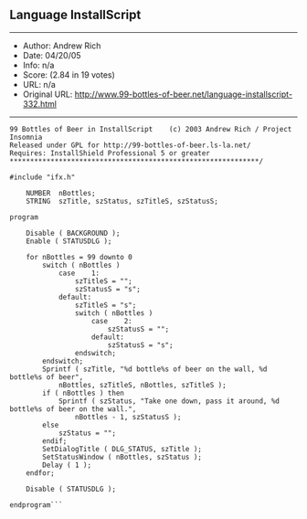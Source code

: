 
## Language InstallScript ##
---
- Author: Andrew Rich
- Date: 04/20/05
- Info: n/a
- Score:  (2.84 in 19 votes)
- URL: n/a
- Original URL: http://www.99-bottles-of-beer.net/language-installscript-332.html
---

```/************************************************************
99 Bottles of Beer in InstallScript    (c) 2003 Andrew Rich / Project Insomnia
Released under GPL for http://99-bottles-of-beer.ls-la.net/
Requires: InstallShield Professional 5 or greater
*************************************************************/

#include "ifx.h"

	NUMBER	nBottles;
	STRING	szTitle, szStatus, szTitleS, szStatusS;

program

	Disable ( BACKGROUND );
	Enable ( STATUSDLG );
	
	for nBottles = 99 downto 0
		switch ( nBottles )
			case	1:
				szTitleS = "";
				szStatusS = "s";				
			default:
				szTitleS = "s";
				switch ( nBottles )
					case	2:
						szStatusS = "";
					default:
						szStatusS = "s";
				endswitch;
		endswitch;
		Sprintf ( szTitle, "%d bottle%s of beer on the wall, %d bottle%s of beer",
			nBottles, szTitleS, nBottles, szTitleS );
		if ( nBottles ) then
			Sprintf ( szStatus, "Take one down, pass it around, %d bottle%s of beer on the wall.",
				nBottles - 1, szStatusS );
		else
			szStatus = "";
		endif;
		SetDialogTitle ( DLG_STATUS, szTitle );
		SetStatusWindow ( nBottles, szStatus );
		Delay ( 1 );
	endfor;
	
	Disable ( STATUSDLG );

endprogram```